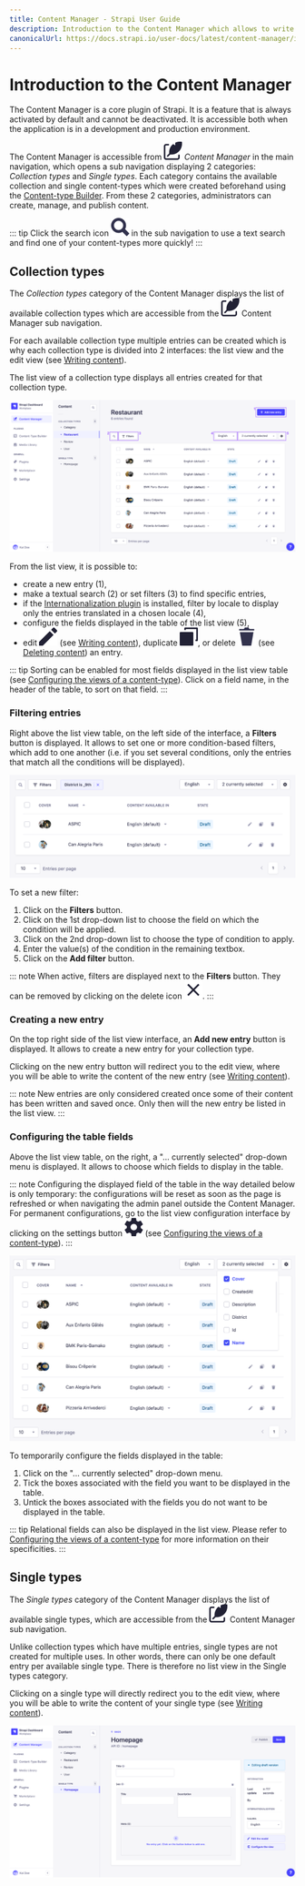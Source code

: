 ```yaml
---
title: Content Manager - Strapi User Guide
description: Introduction to the Content Manager which allows to write content for collection types and single types.
canonicalUrl: https://docs.strapi.io/user-docs/latest/content-manager/introduction-to-content-manager.html
---
```


# Introduction to the Content Manager

The Content Manager is a core plugin of Strapi. It is a feature that is always activated by default and cannot be deactivated. It is accessible both when the application is in a development and production environment.

The Content Manager is accessible from ![Content icon](../assets/icons/content.svg) *Content Manager* in the main navigation, which opens a sub navigation displaying 2 categories: _Collection types_ and _Single types_. Each category contains the available collection and single content-types which were created beforehand using the [Content-type Builder](/user-docs/latest/content-types-builder/introduction-to-content-types-builder.md). From these 2 categories, administrators can create, manage, and publish content.

::: tip
Click the search icon ![Search icon](../assets/icons/search.svg) in the sub navigation to use a text search and find one of your content-types more quickly!
:::

## Collection types

The _Collection types_ category of the Content Manager displays the list of available collection types which are accessible from the ![Content icon](../assets/icons/content.svg) Content Manager sub navigation.

For each available collection type multiple entries can be created which is why each collection type is divided into 2 interfaces: the list view and the edit view (see [Writing content](writing-content.md)).

The list view of a collection type displays all entries created for that collection type.

![List view of a collection type in the Content Manager](../assets/content-manager/content-manager_list-view.png)

From the list view, it is possible to:

- create a new entry (1),
- make a textual search (2) or set filters (3) to find specific entries,
- if the [Internationalization plugin](/user-docs/latest/plugins/strapi-plugins.md#internationalization-plugin) is installed, filter by locale to display only the entries translated in a chosen locale (4),
- configure the fields displayed in the table of the list view (5),
- edit ![Edit icon](../assets/icons/edit.svg) (see [Writing content](../content-manager/writing-content.md)), duplicate ![Duplicate icon](../assets/icons/duplicate.svg), or delete ![Delete icon](../assets/icons/delete.svg) (see [Deleting content](../content-manager/saving-and-publishing-content.md#deleting-content)) an entry.

::: tip
Sorting can be enabled for most fields displayed in the list view table (see [Configuring the views of a content-type](../content-manager/configuring-view-of-content-type.md)). Click on a field name, in the header of the table, to sort on that field.
:::

### Filtering entries

Right above the list view table, on the left side of the interface, a **Filters** button is displayed. It allows to set one or more condition-based filters, which add to one another (i.e. if you set several conditions, only the entries that match all the conditions will be displayed).

![Filters in the Content Manager](../assets/content-manager/content-manager_filters.png)

To set a new filter:

1. Click on the **Filters** button.
2. Click on the 1st drop-down list to choose the field on which the condition will be applied.
3. Click on the 2nd drop-down list to choose the type of condition to apply.
4. Enter the value(s) of the condition in the remaining textbox.
6. Click on the **Add filter** button.

::: note
When active, filters are displayed next to the **Filters** button. They can be removed by clicking on the delete icon ![Clear icon](../assets/icons/clear.svg).
:::

### Creating a new entry

On the top right side of the list view interface, an **Add new entry** button is displayed. It allows to create a new entry for your collection type.

Clicking on the new entry button will redirect you to the edit view, where you will be able to write the content of the new entry (see [Writing content](writing-content.md)).

::: note
New entries are only considered created once some of their content has been written and saved once. Only then will the new entry be listed in the list view.
:::

### Configuring the table fields

Above the list view table, on the right, a "... currently selected" drop-down menu is displayed. It allows to choose which fields to display in the table.

::: note
Configuring the displayed field of the table in the way detailed below is only temporary: the configurations will be reset as soon as the page is refreshed or when navigating the admin panel outside the Content Manager. For permanent configurations, go to the list view configuration interface by clicking on the settings button ![Cog icon](../assets/icons/cog.svg) (see [Configuring the views of a content-type](../content-manager/configuring-view-of-content-type.md)).
:::

![Displayed fields in the settings of a list view in the Content Manager](../assets/content-manager/content-manager_displayed-fields.png)

To temporarily configure the fields displayed in the table:

1. Click on the "... currently selected" drop-down menu.
2. Tick the boxes associated with the field you want to be displayed in the table.
3. Untick the boxes associated with the fields you do not want to be displayed in the table.

::: tip
Relational fields can also be displayed in the list view. Please refer to [Configuring the views of a content-type](../content-manager/configuring-view-of-content-type.md) for more information on their specificities.
:::

## Single types

The _Single types_ category of the Content Manager displays the list of available single types, which are accessible from the ![Content icon](../assets/icons/content.svg) Content Manager sub navigation.

Unlike collection types which have multiple entries, single types are not created for multiple uses. In other words, there can only be one default entry per available single type. There is therefore no list view in the Single types category.

Clicking on a single type will directly redirect you to the edit view, where you will be able to write the content of your single type (see [Writing content](writing-content.md)).

![Single type in the Content Manager](../assets/content-manager/content-manager_single-type.png)
